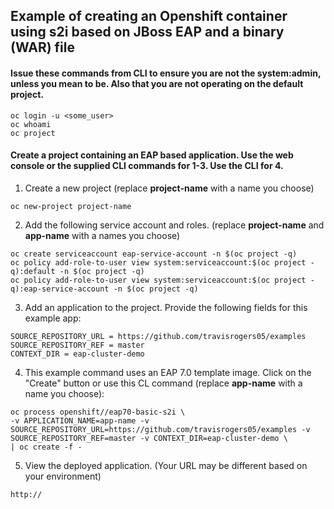 ## Example of creating an Openshift container using s2i based on JBoss EAP and a binary (WAR) file

#### Issue these commands from CLI to ensure you are not the system:admin, unless you mean to be.  Also that you are not operating on the default project.
```
oc login -u <some_user>
oc whoami
oc project
```

#### Create a project containing an EAP based application.  Use the web console or the supplied CLI commands for 1-3.  Use the CLI for 4.

1.  Create a new project (replace **project-name** with a name you choose)

  ```
  oc new-project project-name
  ```

2.  Add the following service account and roles. (replace **project-name** and **app-name** with a names you choose)

  ```
  oc create serviceaccount eap-service-account -n $(oc project -q)
  oc policy add-role-to-user view system:serviceaccount:$(oc project -q):default -n $(oc project -q)
  oc policy add-role-to-user view system:serviceaccount:$(oc project -q):eap-service-account -n $(oc project -q)
  ```

3.  Add an application to the project.  Provide the following fields for this example app:

  ```
  SOURCE_REPOSITORY_URL = https://github.com/travisrogers05/examples
  SOURCE_REPOSITORY_REF = master
  CONTEXT_DIR = eap-cluster-demo
  ```

4.  This example command uses an EAP 7.0 template image.  Click on the "Create" button or use this CL command (replace **app-name** with a name you choose):

  ```
oc process openshift//eap70-basic-s2i \
-v APPLICATION_NAME=app-name -v SOURCE_REPOSITORY_URL=https://github.com/travisrogers05/examples -v SOURCE_REPOSITORY_REF=master -v CONTEXT_DIR=eap-cluster-demo \
| oc create -f -
  ```

5.  View the deployed application.  (Your URL may be different based on your environment)

  ```
http://
  ```
